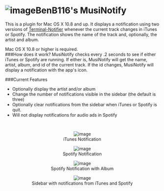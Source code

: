 ![image](http://cl.ly/QMao/Icon.png)BenB116's MusiNotify
======

This is a plugin for Mac OS X 10.8 and up. It displays a notification using two versions of [Terminal-Notifier](https://github.com/alloy/terminal-notifier) whenever the current track changes in iTunes or Spotify. The notification shows the name of the track and, optionally, the artist and album.

Mac OS X 10.8 or higher is required.
<br>
###How does it work?
MusiNotify checks every .2 seconds to see if either iTunes or Spotify are running. If either is, MusiNotify will get the name, artist, album, and id of the current track. If the id changes, MusiNotify will display a notification with the app's icon.

###Current Features
* Optionally display the artist and/or album
* Change the number of notifications visible in the sidebar (the default is three)
* Optionally clear notifications from the sidebar when iTunes or Spotify is quit.
* Will not display notifications for audio ads in Spotify

<br>

<center>

![image](http://cl.ly/N8uV/iTunes%20Notification.png)
<br>
iTunes Notification

![image](http://cl.ly/N8vJ/Spotify%20Notification.png)
<br>
Spotify Notification

![image](http://cl.ly/O73L/Spotify%20With%20Album.png)
<br>
Spotify Notification with Album

![image](http://cl.ly/Oszm/Sidebar.png)
<br>
Sidebar with notifications from iTunes and Spotify